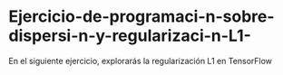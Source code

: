 # Ejercicio-de-programaci-n-sobre-dispersi-n-y-regularizaci-n-L1-
En el siguiente ejercicio, explorarás la regularización L1 en TensorFlow
